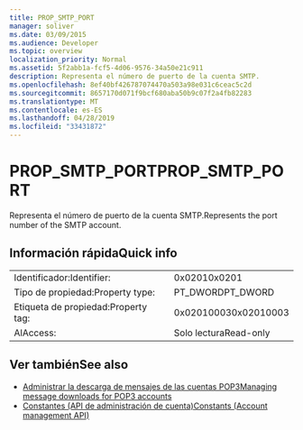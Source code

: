 ```yaml
---
title: PROP_SMTP_PORT
manager: soliver
ms.date: 03/09/2015
ms.audience: Developer
ms.topic: overview
localization_priority: Normal
ms.assetid: 5f2abb1a-fcf5-4d06-9576-34a50e21c911
description: Representa el número de puerto de la cuenta SMTP.
ms.openlocfilehash: 8ef40bf426787074470a503a98e031c6ceac5c2d
ms.sourcegitcommit: 8657170d071f9bcf680aba50b9c07f2a4fb82283
ms.translationtype: MT
ms.contentlocale: es-ES
ms.lasthandoff: 04/28/2019
ms.locfileid: "33431872"
---
```

# <a name="propsmtpport"></a><span data-ttu-id="f4fd9-103">PROP_SMTP_PORT</span><span class="sxs-lookup"><span data-stu-id="f4fd9-103">PROP_SMTP_PORT</span></span>

<span data-ttu-id="f4fd9-104">Representa el número de puerto de la cuenta SMTP.</span><span class="sxs-lookup"><span data-stu-id="f4fd9-104">Represents the port number of the SMTP account.</span></span>
  
## <a name="quick-info"></a><span data-ttu-id="f4fd9-105">Información rápida</span><span class="sxs-lookup"><span data-stu-id="f4fd9-105">Quick info</span></span>

|||
|:-----|:-----|
|<span data-ttu-id="f4fd9-106">Identificador:</span><span class="sxs-lookup"><span data-stu-id="f4fd9-106">Identifier:</span></span>  <br/> |<span data-ttu-id="f4fd9-107">0x0201</span><span class="sxs-lookup"><span data-stu-id="f4fd9-107">0x0201</span></span>  <br/> |
|<span data-ttu-id="f4fd9-108">Tipo de propiedad:</span><span class="sxs-lookup"><span data-stu-id="f4fd9-108">Property type:</span></span>  <br/> |<span data-ttu-id="f4fd9-109">PT_DWORD</span><span class="sxs-lookup"><span data-stu-id="f4fd9-109">PT_DWORD</span></span>  <br/> |
|<span data-ttu-id="f4fd9-110">Etiqueta de propiedad:</span><span class="sxs-lookup"><span data-stu-id="f4fd9-110">Property tag:</span></span>  <br/> |<span data-ttu-id="f4fd9-111">0x02010003</span><span class="sxs-lookup"><span data-stu-id="f4fd9-111">0x02010003</span></span>  <br/> |
|<span data-ttu-id="f4fd9-112">Al</span><span class="sxs-lookup"><span data-stu-id="f4fd9-112">Access:</span></span>  <br/> |<span data-ttu-id="f4fd9-113">Solo lectura</span><span class="sxs-lookup"><span data-stu-id="f4fd9-113">Read-only</span></span>  <br/> |
   
## <a name="see-also"></a><span data-ttu-id="f4fd9-114">Ver también</span><span class="sxs-lookup"><span data-stu-id="f4fd9-114">See also</span></span>

- [<span data-ttu-id="f4fd9-115">Administrar la descarga de mensajes de las cuentas POP3</span><span class="sxs-lookup"><span data-stu-id="f4fd9-115">Managing message downloads for POP3 accounts</span></span>](managing-message-downloads-for-pop3-accounts.md) 
- [<span data-ttu-id="f4fd9-116">Constantes (API de administración de cuenta)</span><span class="sxs-lookup"><span data-stu-id="f4fd9-116">Constants (Account management API)</span></span>](constants-account-management-api.md)

